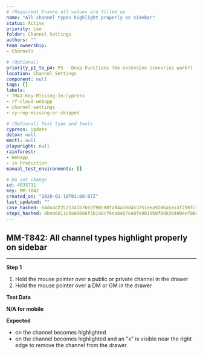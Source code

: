 ```yaml
---
# (Required) Ensure all values are filled up
name: "All channel types highlight properly on sidebar"
status: Active
priority: Low
folder: Channel Settings
authors: ""
team_ownership: 
- Channels

# (Optional)
priority_p1_to_p4: P3 - Deep Functions (Do extensive scenarios work?)
location: Channel Settings
component: null
tags: []
labels: 
- TM4J-Key-Missing-In-Cypress
- rf-cloud-webapp
- channel-settings
- cy-rep-missing-or-skipped

# (Optional) Test type and tools
cypress: Update
detox: null
mmctl: null
playwright: null
rainforest: 
- Webapp
- in Production
manual_test_environments: []

# Do not change
id: 4035711
key: MM-T842
created_on: "2020-01-18T01:00:07Z"
last_updated: ""
case_hashed: 64da4d22521341b7663f90c98fa94a30d453751eea9286a5ea3f290fc78990f3b5894466d61e9854c9cdee94b677642f
steps_hashed: db4a6811c9a89666f5b1a8cf6da8487ea8fa9019b0f0d83b480eef86ecbd708b0ac71ec7373b4aadcc24a540b3b1d3d8
---
```


<!-- (Auto-generated) Based on frontmatter's "key" and "name" -->

## MM-T842: All channel types highlight properly on sidebar

---

**Step 1**

1. Hold the mouse pointer over a public or private channel in the drawer
2. Hold the mouse pointer over a DM or GM in the drawer

**Test Data**

**N/A for mobile**

**Expected**

- on the channel becomes highlighted
- on the channel becomes highlighted and an "x" is visible near the right edge to remove the channel from the drawer.
